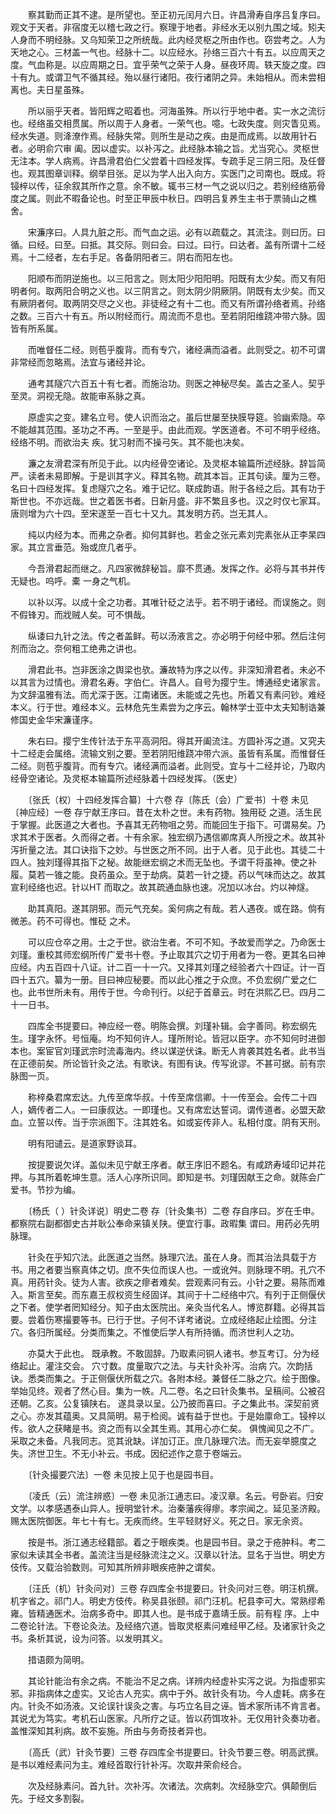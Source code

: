 <!-- { "loadSidebar": true } -->
　　察其勤而正其不逮。是所望也。至正初元闰月六日。许昌滑寿自序吕复序曰。观文于天者。非宿度无以稽七政之行。察理于地者。非经水无以别九围之域。矧夫人身而不明经脉。又乌知荣卫之所统哉。此内经灵枢之所由作也。窃尝考之。人为天地之心。三材盖一气也。经脉十二。以应经水。孙络三百六十有五。以应周天之度。气血称是。以应周期之日。宜乎荣气之荣于人身。昼夜环周。轶天旋之度。四十有九。或谓卫气不循其经。殆以昼行诸阳。夜行诸阴之异。未始相从。而未尝相离也。夫日星虽殊。

　　所以丽乎天者。皆阳辉之昭着也。河海虽殊。所以行乎地中者。实一水之流衍也。经络虽交相贯属。所以周于人身者。一荣气也。噫。七政失度。则灾眚见焉。经水失道。则洚潦作焉。经脉失常。则所生是动之疾。由是而成焉。以故用针石者。必明俞穴审 阖。因以虚实。以补泻之。此经脉本输之旨。尤当究心。灵枢世无注本。学人病焉。许昌滑君伯仁父尝着十四经发挥。专疏手足三阴三阳。及任督也。观其图章训释。纲举目张。足以为学人出入向方。实医门之司南也。既成。将锓梓以传，征余叙其所作之意。余不敏。辄书三材一气之说以归之。若别经络筋骨度之属。则此不暇备论也。时至正甲辰中秋日。四明吕复养生主书于票骑山之樵舍。

　　宋濂序曰。人具九脏之形。而气血之运。必有以疏载之。其流注。则曰历。曰循。曰经。曰至。曰抵。其交际。则曰会。曰过。曰行。曰达者。盖有所谓十二经焉。十二经者，左右手足。各备阴阳者三。阴右而阳左也。

　　阳顺布而阴逆施也。以三阳言之。则太阳少阳阳明。阳既有太少矣。而又有阳明者何。取两阳合明之义也。以三阴言之。则太阴少阴厥阴。阴既有太少矣。而又有厥阴者何。取两阴交尽之义也。非徒经之有十二也。而又有所谓孙络者焉。孙络之数。三百六十有五。所以附经而行。周流而不息也。至若阴阳维跷冲带六脉。固皆有所系属。

　　而唯督任二经。则苞乎腹背。而有专穴，诸经满而溢者。此则受之。初不可谓非常经而忽略焉。法宜与诸经并论。

　　通考其隧穴六百五十有七者。而施治功。则医之神秘尽矣。盖古之圣人。契乎至灵。洞视无隐。故能审系脉之真。

　　原虚实之变。建名立号。使人识而治之。虽后世屡至抉膜导筵。验幽索隐。卒不能越其范围。圣功之不再。一至是乎。由此而观。学医道者。不可不明乎经络。经络不明。而欲治夫 疾。犹习射而不操弓矢。其不能也决矣。

　　濂之友滑君深有所见于此。以内经骨空诸论。及灵枢本输篇所述经脉。辞旨简严。读者未易即解。于是训其字义。释其名物。疏其本旨。正其句读。厘为三卷。名曰十四经发挥。复虑隧穴之名。难于记忆。联成韵语。附于各经之后。其有功于斯世也。不亦远哉。世之着医书者。日新月盛。非不繁且多也。汉之时仅七家耳。唐则增为六十四。至宋遂至一百七十又九。其发明方药。岂无其人。

　　纯以内经为本。而弗之杂者。抑何其鲜也。若金之张元素刘完素张从正李杲四家。其立言垂范。殆或庶几者乎。

　　今吾滑君起而继之。凡四家微辞秘旨。靡不贯通。发挥之作。必将与其书并传无疑也。呜呼。橐 一身之气机。

　　以补以泻。以成十全之功者。其唯针砭之法乎。若不明于诸经。而误施之。则不假锋刃。而戕贼人矣。可不惧哉。

　　纵诿曰九针之法。传之者盖鲜。苟以汤液言之。亦必明于何经中邪。然后注何剂而治之。奈何粗工绝弗之讲也。

　　滑君此书。岂非医涂之舆梁也欤。濂故特为序之以传。非深知滑君者。未必不以其言为过情也。滑君名寿。字伯仁。许昌人。自号为撄宁生。博通经史诸家言。为文辞温雅有法。而尤深于医。江南诸医。未能或之先也。所着又有素问钞。难经本义。行于世。难经本义。云林危先生素尝为之序云。翰林学士亚中太夫知制诰兼修国史金华宋濂谨序。

　　朱右曰。撄宁生传针法于东平高洞阳。得其开阖流注。方圆补泻之道。又究夫十二经走会属络。流输文别之要。至若阴阳维跷冲带六派。虽皆有系属。而惟督任二经。则苞乎腹背。而有专穴。诸经满而溢者。此则受。宜与十二经并论，乃取内经骨空诸论。及灵枢本输篇所述经脉着十四经发挥。（医史）

　　〔张氏（权）十四经发挥合纂〕十六卷 存〔陈氏（会）广爱书〕十卷 未见〔神应经〕一卷 存宁献王序曰。昔在太朴之世。未有药物。独用砭 之道。活生民于掌握。此医道之大者也。予喜其无药物咀之劳。而能回生于指下。可谓易矣。乃求其术于医者。久而得之者。十有余家。独宏纲乃遇信卿席真人所授之术。故其补泻折量之法。其口诀指下之妙。与世医之所不同。出于人者。见于此也。其徒二十四人。独刘瑾得其指下之秘。故能继宏纲之术而无坠也。予谓干将虽神。使之补履。莫若一锥之能。良药虽众。至于劫病。莫若一针之捷。药以气味而达之。故其宣利经络也迟。针以HT 而取之。故其疏通血脉也速。况加以冰台。灼以神燧。

　　助其真阳。遂其阴邪。而元气充矣。奚何病之有哉。若人遇夜。或在路。倘有微恙。药不可得也。惟砭 之术。

　　可以应仓卒之用。士之于世。欲治生者。不可不知。予故爱而学之。乃命医士刘瑾。重校其师宏纲所传广爱书十卷。予止取其穴之切于用者为一卷。更其名曰神应经。内五百四十八证。计二百一十一穴。又择其刘瑾之经验者六十四证。计一百四十五穴。纂为一册。目曰神应秘要。而以此心推之于众庶。不负宏纲广爱之仁也。此书世所未有。用传于世。今命刊行。以纪于首章云。时在洪熙乙巳。四月二十一日书。

　　四库全书提要曰。神应经一卷。明陈会撰。刘瑾补辑。会字善同。称宏纲先生。瑾字永怀。号恒庵。均不知何许人。瑾所附论。皆冠以臣字。亦不知何时进御本也。案宦官刘瑾武宗时流毒海内。终以谋逆伏诛。断无人肯袭其姓名者。此书当在正德前矣。所论皆针灸之法。有歌诀。有图有诀。传写讹谬。不甚可据。前有宗脉图一页。

　　称梓桑君席宏达。九传至席华叔。十传至席信卿。十一传至会。会传二十四人，嫡传者二人。一曰康叔达。一即瑾也。又有席宏达誓词。谓传道者。必盟天歃血。立誓以传。当于宗派图下。注其姓名。如或妄传非人。私相付度。阴有天刑。

　　明有阳谴云。是道家野谈耳。

　　按提要说欠详。盖似未见宁献王序者。献王序旧不题名。有咸跻寿域印记并花押。与其所着乾坤生意。活人心序所识同。即知是书。刘瑾因献王之命。就陈会广爱书。节抄为编。

　　〔杨氏（ ）针灸详说〕明史二卷 存〔针灸集书〕二卷 存自序曰。岁在壬申。都察院右副都御史古并耿公奉命来镇关陕。便宜行事。政暇集 谓曰。用药必先明脉理。

　　针灸在乎知穴法。此医道之当然。脉理穴法。虽在人身。而其治法具载于方书。用之者要当察真体之切。庶不失位而误人也。一或讹舛。则脉理不明。孔穴不真。用药针灸。徒为人害。欲疾之瘳者难矣。尝观素问有云。小针之要。易陈而难入。斯言至矣。而东嘉王叔权资生经固详。其间于十二经络中穴。有列于正侧偃伏之下者。使学者罔知经分。知子由太医院出。亲灸当代名人。博览群籍。必得其旨要。尝着伤寒撮要等书。已行于世。子何不详考诸说。立成经络起止绘图。分注 穴。各归所属经。分类而集之。不惟使后学人有所持循。而济世利人之功。

　　亦莫大于此也。 既承教。不敢固辞。乃取素问铜人诸书。参互考订。分为经络起止。灌注交会。 穴寸数。度量取穴之法。与夫针灸补泻。治病 穴。次韵括诀。悉类而集之。于正侧偃伏所载之穴。各附本经。兼督任二脉之穴。绘于图像。举始见终。观者了然心目。集为一帙。凡二卷。名之曰针灸集书。呈稿间。公被召还朝。乙亥。公复镇陕右。 遂具录以呈。公乃披而喜曰。子之集此书。深契前贤之心。亦发其蕴奥。又具简明。易于检阅。诚有益于世也。于是始廪命工。锓梓以传。欲人之获睹是书。资之而有以全其生焉。其用心亦仁矣。 俱愧闻见之不广。采取之未备。凡我同志。览其讹缺。详加订正。庶几脉理穴法。而无妄举臆度之失。济世卫生。不无小补云。书成。因纪述作之意于卷端云。

　　〔针灸撮要穴法〕一卷 未见按上见于也是园书目。

　　〔凌氏（云）流注辨惑〕一卷 未见浙江通志曰。凌汉章。名云。号卧岩。归安文学。以孝感遇泰山异人。授明堂针术。治秦藩疾得瘳。孝宗闻之。延见圣济殿。赐太医院御医。年七十有七。无疾而终。生平轻财好义。死之日。家无余资。

　　按是书。浙江通志经籍部。着之于眼疾类。也是园书目。录之于疮肿科。考二家似未读其全书者。盖流注当是经脉流注之义。汉章以针法。显名于当世。明史方伎传。又载治验数则。可知其所辨非眼疾疮肿之谓矣。

　　〔汪氏（机）针灸问对〕三卷 存四库全书提要曰。针灸问对三卷。明汪机撰。机字省之。祁门人。明史方伎传。称吴县张颐。祁门汪机。杞县李可大。常熟缪希雍。皆精通医术。治病多奇中。即其人也。是书成于嘉靖壬辰。前有程 序。上中二卷论针法。下卷论灸法。及经络穴道。皆取灵枢素问难经甲乙经。及诸家针灸之书。条析其说，设为问答。以发明其义。

　　措语颇为简明。

　　其论针能治有余之病。不能治不足之病。详辨内经虚补实泻之说。为指虚邪实邪。非指病体之虚实。又论古人充实。病中于外。故针灸有功。今人虚耗。病多在内。针灸不如汤液。又论误针误灸之害。与巧立名目之诬。皆术家所讳不肯言者。其说尤为笃实。考机石山医家。凡所疗之证。皆以药饵攻补。无仅用针灸奏功者。盖惟深知其利病。故不妄施。所由与务奇技者异也。

　　〔高氏（武）针灸节要〕三卷 存四库全书提要曰。针灸节要三卷。明高武撰。是书以难经素问为主。难经首取行针补泻。次取井荣俞经合。

　　次及经脉素问。首九针。次补泻。次诸法。次病刺。次经脉空穴。俱颠倒后先。于经文多割裂。

